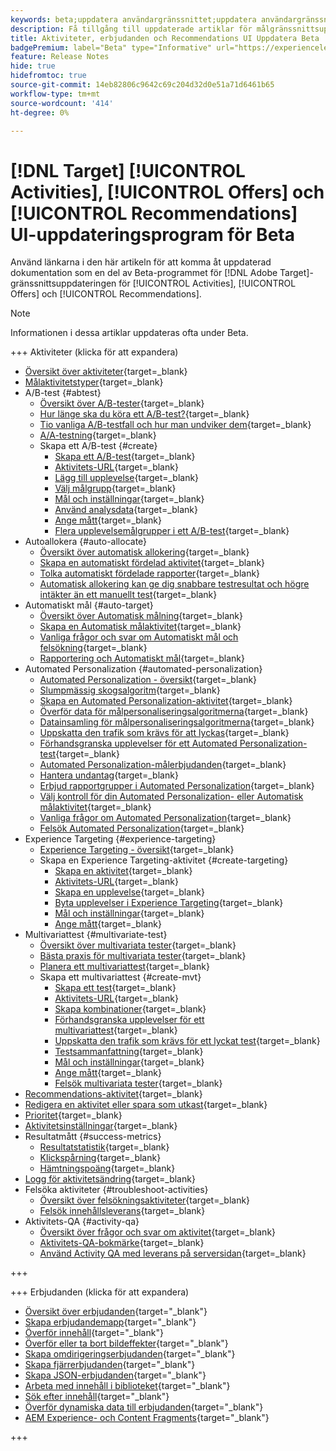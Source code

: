 ```yaml
---
keywords: beta;uppdatera användargränssnittet;uppdatera användargränssnittet;
description: Få tillgång till uppdaterade artiklar för målgränssnittsuppdateringen för aktiviteter, erbjudanden och Recommendations
title: Aktiviteter, erbjudanden och Recommendations UI Uppdatera Beta
badgePremium: label="Beta" type="Informative" url="https://experienceleague.adobe.com/docs/target/using/introduction/intro.html?lang=en#beta newtab=true" tooltip="Läs mer om programmet  [!DNL Target] Beta."
feature: Release Notes
hide: true
hidefromtoc: true
source-git-commit: 14eb82806c9642c69c204d32d0e51a71d6461b65
workflow-type: tm+mt
source-wordcount: '414'
ht-degree: 0%

---
```


# [!DNL Target] [!UICONTROL Activities], [!UICONTROL Offers] och [!UICONTROL Recommendations] UI-uppdateringsprogram för Beta

Använd länkarna i den här artikeln för att komma åt uppdaterad dokumentation som en del av Beta-programmet för [!DNL Adobe Target]-gränssnittsuppdateringen för [!UICONTROL Activities], [!UICONTROL Offers] och [!UICONTROL Recommendations].

>[!NOTE]
>
>Informationen i dessa artiklar uppdateras ofta under Beta.

+++ Aktiviteter (klicka för att expandera)

+ [Översikt över aktiviteter](c-activities/activities.md){target=_blank}
+ [Målaktivitetstyper](c-activities/target-activities-guide.md){target=_blank}
+ A/B-test {#abtest}
   + [Översikt över A/B-tester](c-activities/t-test-ab/test-ab.md){target=_blank}
   + [Hur länge ska du köra ett A/B-test?](c-activities/t-test-ab/sample-size-determination.md){target=_blank}
   + [Tio vanliga A/B-testfall och hur man undviker dem](c-activities/t-test-ab/common-ab-testing-pitfalls.md){target=_blank}
   + [A/A-testning](/help/main/c-activities/t-test-ab/aa-testing.md){target=_blank}
   + Skapa ett A/B-test {#create}
      + [Skapa ett A/B-test](c-activities/t-test-ab/t-test-create-ab/test-create-ab.md){target=_blank}
      + [Aktivitets-URL](c-activities/t-test-ab/t-test-create-ab/ab-activity-url.md){target=_blank}
      + [Lägg till upplevelse](c-activities/t-test-ab/t-test-create-ab/ab-add-experience.md){target=_blank}
      + [Välj målgrupp](c-activities/t-test-ab/t-test-create-ab/ab-audience.md){target=_blank}
      + [Mål och inställningar](c-activities/t-test-ab/t-test-create-ab/ab-goals-and-settings.md){target=_blank}
      + [Använd analysdata](c-activities/t-test-ab/t-test-create-ab/create-a4t.md){target=_blank}
      + [Ange mått](c-activities/t-test-ab/t-test-create-ab/ab-set-metrics.md){target=_blank}
      + [Flera upplevelsemålgrupper i ett A/B-test](c-activities/t-test-ab/t-test-create-ab/target-experience-to-multiple-audiences.md){target=_blank}
+ Autoallokera {#auto-allocate}
   + [Översikt över automatisk allokering](c-activities/automated-traffic-allocation/automated-traffic-allocation.md){target=_blank}
   + [Skapa en automatiskt fördelad aktivitet](/help/main/c-activities/automated-traffic-allocation/create-auto-allocate-activity.md){target=_blank}
   + [Tolka automatiskt fördelade rapporter](c-activities/automated-traffic-allocation/determine-winner.md){target=_blank}
   + [Automatisk allokering kan ge dig snabbare testresultat och högre intäkter än ett manuellt test](/help/main/c-activities/automated-traffic-allocation/faster-results-higher-revenue.md){target=_blank}
+ Automatiskt mål {#auto-target}
   + [Översikt över Automatisk målning](/help/main/c-activities/auto-target/auto-target-to-optimize.md){target=_blank}
   + [Skapa en Automatisk målaktivitet](/help/main/c-activities/auto-target/create-auto-target.md){target=_blank}
   + [Vanliga frågor och svar om Automatiskt mål och felsökning](/help/main/c-activities/auto-target/auto-target-troubleshooting-faqs.md){target=_blank}
   + [Rapportering och Automatiskt mål](/help/main/c-activities/auto-target/reporting-and-auto-target.md){target=_blank}
+ Automated Personalization {#automated-personalization}
   + [Automated Personalization - översikt](c-activities/t-automated-personalization/automated-personalization.md){target=_blank}
   + [Slumpmässig skogsalgoritm](c-activities/t-automated-personalization/algo-random-forest.md){target=_blank}
   + [Skapa en Automated Personalization-aktivitet](c-activities/t-automated-personalization/create-ap-activity.md){target=_blank}
   + [Överför data för målpersonaliseringsalgoritmerna](c-activities/t-automated-personalization/uploading-data-for-the-target-personalization-algorithms.md){target=_blank}
   + [Datainsamling för målpersonaliseringsalgoritmerna](c-activities/t-automated-personalization/ap-data.md){target=_blank}
   + [Uppskatta den trafik som krävs för att lyckas](c-activities/t-automated-personalization/ap-traffic-estimator.md){target=_blank}
   + [Förhandsgranska upplevelser för ett Automated Personalization-test](c-activities/t-automated-personalization/ap-preview-experiences.md){target=_blank}
   + [Automated Personalization-målerbjudanden](c-activities/t-automated-personalization/ap-target-offers.md){target=_blank}
   + [Hantera undantag](c-activities/t-automated-personalization/managing-exclusions.md){target=_blank}
   + [Erbjud rapportgrupper i Automated Personalization](/help/main/c-activities/t-automated-personalization/offer-reporting-groups-in-automated-personalization.md){target=_blank}
   + [Välj kontroll för din Automated Personalization- eller Automatisk målaktivitet](c-activities/t-automated-personalization/experience-as-control.md){target=_blank}
   + [Vanliga frågor om Automated Personalization](c-activities/t-automated-personalization/automated-personalization-faq.md){target=_blank}
   + [Felsök Automated Personalization](c-activities/t-automated-personalization/ap-trouble.md){target=_blank}
+ Experience Targeting {#experience-targeting}
   + [Experience Targeting - översikt](c-activities/t-experience-target/experience-target.md){target=_blank}
   + Skapa en Experience Targeting-aktivitet {#create-targeting}
      + [Skapa en aktivitet](c-activities/t-experience-target/t-xt-create/xt-create.md){target=_blank}
      + [Aktivitets-URL](c-activities/t-experience-target/t-xt-create/xt-activity-url.md){target=_blank}
      + [Skapa en upplevelse](c-activities/t-experience-target/t-xt-create/xt-add-experience.md){target=_blank}
      + [Byta upplevelser i Experience Targeting](c-activities/t-experience-target/t-xt-create/xt-switching-experiences.md){target=_blank}
      + [Mål och inställningar](c-activities/t-experience-target/t-xt-create/xt-goals-and-settings.md){target=_blank}
      + [Ange mått](c-activities/t-experience-target/t-xt-create/xt-set-metrics.md){target=_blank}
+ Multivariattest {#multivariate-test}
   + [Översikt över multivariata tester](c-activities/c-multivariate-testing/multivariate-testing.md){target=_blank}
   + [Bästa praxis för multivariata tester](c-activities/c-multivariate-testing/best-practices.md){target=_blank}
   + [Planera ett multivariattest](c-activities/c-multivariate-testing/plan-mvt.md){target=_blank}
   + Skapa ett multivariattest {#create-mvt}
      + [Skapa ett test](c-activities/c-multivariate-testing/t-create-multivariate-test/create-multivariate-test.md){target=_blank}
      + [Aktivitets-URL](c-activities/c-multivariate-testing/t-create-multivariate-test/url.md){target=_blank}
      + [Skapa kombinationer](c-activities/c-multivariate-testing/t-create-multivariate-test/add-offers.md){target=_blank}
      + [Förhandsgranska upplevelser för ett multivariattest](c-activities/c-multivariate-testing/t-create-multivariate-test/preview-experiences.md){target=_blank}
      + [Uppskatta den trafik som krävs för ett lyckat test](c-activities/c-multivariate-testing/t-create-multivariate-test/traffic-estimator.md){target=_blank}
      + [Testsammanfattning](c-activities/c-multivariate-testing/t-create-multivariate-test/test-summary.md){target=_blank}
      + [Mål och inställningar](c-activities/c-multivariate-testing/t-create-multivariate-test/goals-and-settings.md){target=_blank}
      + [Ange mått](c-activities/c-multivariate-testing/t-create-multivariate-test/mvt-set-metrics.md){target=_blank}
      + [Felsök multivariata tester](c-activities/c-multivariate-testing/t-create-multivariate-test/troubleshooting.md){target=_blank}
+ [Recommendations-aktivitet](c-activities/recommendations-activity.md){target=_blank}
+ [Redigera en aktivitet eller spara som utkast](c-activities/edit-activity.md){target=_blank}
+ [Prioritet](c-activities/priority.md){target=_blank}
+ [Aktivitetsinställningar](c-activities/activity-settings.md){target=_blank}
+ Resultatmått {#success-metrics}
   + [Resultatstatistik](c-activities/r-success-metrics/success-metrics.md){target=_blank}
   + [Klickspårning](c-activities/r-success-metrics/click-tracking.md){target=_blank}
   + [Hämtningspoäng](c-activities/r-success-metrics/capture-score.md){target=_blank}
+ [Logg för aktivitetsändring](c-activities/change-log.md){target=_blank}
+ Felsöka aktiviteter {#troubleshoot-activities}
   + [Översikt över felsökningsaktiviteter](c-activities/c-troubleshooting-activities/troubleshooting-activities.md){target=_blank}
   + [Felsök innehållsleverans](c-activities/c-troubleshooting-activities/content-trouble.md){target=_blank}
+ Aktivitets-QA {#activity-qa}
   + [Översikt över frågor och svar om aktivitet](c-activities/c-activity-qa/activity-qa.md){target=_blank}
   + [Aktivitets-QA-bokmärke](c-activities/c-activity-qa/activity-qa-bookmark.md){target=_blank}
   + [Använd Activity QA med leverans på serversidan](c-activities/c-activity-qa/use-qa-mode-with-server-side-delivery.md){target=_blank}

+++

+++ Erbjudanden (klicka för att expandera)

+ [Översikt över erbjudanden](/help/main/c-experiences/c-manage-content/manage-content-beta.md){target="_blank"}
+ [Skapa erbjudandemapp](/help/main/c-experiences/c-manage-content/create-content-folder-beta.md){target="_blank"}
+ [Överför innehåll](/help/main/c-experiences/c-manage-content/assets-upload-beta.md){target="_blank"}
+ [Överför eller ta bort bildeffekter](/help/main/c-experiences/c-manage-content/assets-upload-beta.md){target="_blank"}
+ [Skapa omdirigeringserbjudanden](/help/main/c-experiences/c-manage-content/offer-redirect-beta.md){target="_blank"}
+ [Skapa fjärrerbjudanden](/help/main/c-experiences/c-manage-content/about-remote-offers-beta.md){target="_blank"}
+ [Skapa JSON-erbjudanden](/help/main/c-experiences/c-manage-content/create-json-offer-beta.md){target="_blank"}
+ [Arbeta med innehåll i biblioteket](/help/main/c-experiences/c-manage-content/assets-working-beta.md){target="_blank"}
+ [Sök efter innehåll](/help/main/c-experiences/c-manage-content/filter-and-search-content.md){target="_blank"}
+ [Överför dynamiska data till erbjudanden](/help/main/c-experiences/c-manage-content/passing-profile-attributes-to-the-html-offer.md){target="_blank"}
+ [AEM Experience- och Content Fragments](/help/main/c-experiences/c-manage-content/aem-experience-fragments.md){target="_blank"}

+++


